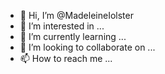 - 👋 Hi, I’m @MadeleineIolster
- 👀 I’m interested in ...
- 🌱 I’m currently learning ...
- 💞️ I’m looking to collaborate on ...
- 📫 How to reach me ...

<!---
MadeleineIolster/MadeleineIolster is a ✨ special ✨ repository because its `README.md` (this file) appears on your GitHub profile.
You can click the Preview link to take a look at your changes.
--->
